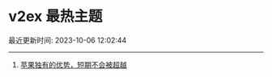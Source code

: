 # v2ex 最热主题

最近更新时间: 2023-10-06 12:02:44

--- 
1. [苹果独有的优势，短期不会被超越](https://www.v2ex.com/t/979136) 
